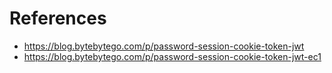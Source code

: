 # References
* https://blog.bytebytego.com/p/password-session-cookie-token-jwt
* https://blog.bytebytego.com/p/password-session-cookie-token-jwt-ec1